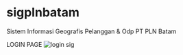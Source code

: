 # sigplnbatam
Sistem Informasi Geografis Pelanggan &amp; Odp PT PLN Batam

LOGIN PAGE
![login sig](https://github.com/krpauto/sigplnbatam/assets/82790760/a7c4a0f7-a2df-440f-848a-669df07d9df1)
